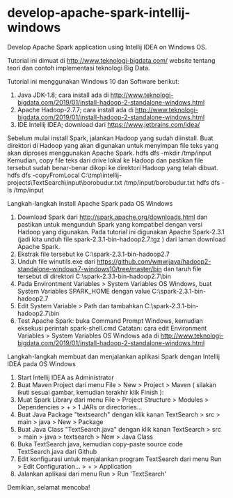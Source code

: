 # develop-apache-spark-intellij-windows
Develop Apache Spark application using Intellij IDEA on Windows OS.

Tutorial ini dimuat di http://www.teknologi-bigdata.com/ website tentang teori dan contoh implementasi teknologi Big Data.

Tutorial ini menggunakan Windows 10 dan Software berikut:
1. Java JDK-1.8; cara install ada di http://www.teknologi-bigdata.com/2019/01/install-hadoop-2-standalone-windows.html
2. Apache Hadoop-2.7.7; cara install ada di http://www.teknologi-bigdata.com/2019/01/install-hadoop-2-standalone-windows.html
3. IDE Intellij IDEA; download dari https://www.jetbrains.com/idea/

Sebelum mulai install Spark, jalankan Hadoop yang sudah diinstall. Buat direktori di Hadoop yang akan digunakan untuk menyimpan file teks yang akan diproses menggunakan Apache Spark.
hdfs dfs -mkdir /tmp/input
Kemudian, copy file teks dari drive lokal ke Hadoop dan pastikan file tersebut sudah benar-benar dikopi ke direktori Hadoop yang telah dibuat.
hdfs dfs -copyFromLocal C:\tmp\intellij-projects\TextSearch\input\borobudur.txt /tmp/input/borobudur.txt
hdfs dfs -ls /tmp/input

Langkah-langkah Install Apache Spark pada OS Windows
1. Download Spark dari http://spark.apache.org/downloads.html dan pastikan untuk mengunduh Spark yang kompatibel dengan versi Hadoop yang digunakan. Pada tutorial ini digunakan Apache Spark-2.3.1 (jadi kita unduh file spark-2.3.1-bin-hadoop2.7.tgz ) dari laman download Apache Spark.
2. Ekstrak file tersebut ke C:\spark-2.3.1-bin-hadoop2.7
3. Unduh file winutils.exe dari https://github.com/wmwijaya/hadoop2-standalone-windows7-windows10/tree/master/bin dan taruh file tersebut di direktori C:\spark-2.3.1-bin-hadoop2.7\bin
4. Pada Environtment Variables > System Variables OS Windows, buat System Variables SPARK_HOME dengan value C:\spark-2.3.1-bin-hadoop2.7
5. Edit System Variable > Path dan tambahkan C:\spark-2.3.1-bin-hadoop2.7\bin
6. Test Apache Spark: buka Command Prompt Windows, kemudian eksekusi perintah spark-shell.cmd
Catatan: cara edit Environment Variables > System Variables OS Windows ada di http://www.teknologi-bigdata.com/2019/01/install-hadoop-2-standalone-windows.html

Langkah-langkah membuat dan menjalankan aplikasi Spark dengan Intellij IDEA pada OS Windows
1. Start Intellij IDEA as Administrator
2. Buat Maven Project dari menu File > New > Project > Maven ( silakan ikuti sesuai gambar, kemudian terakhir klik Finish ):
3. Muat Spark Library dari menu File > Project Structure > Modules > Dependencies > + > 1 JARs or directories…
4. Buat Java Package "textsearch" dengan klik kanan TextSearch > src > main > java > New > Package
5. Buat Java Class "TextSearch.java" dengan klik kanan TextSearch > src > main > java > textsearch > New > Java Class
6. Buka TextSearch.java, kemudian copy-paste source code TextSearch.java dari Github
7. Edit konfigurasi untuk menjalankan program TextSearch dari menu Run > Edit Configuration… > + > Application
8. Jalankan aplikasi dari menu Run > Run 'TextSearch'

Demikian, selamat mencoba!
